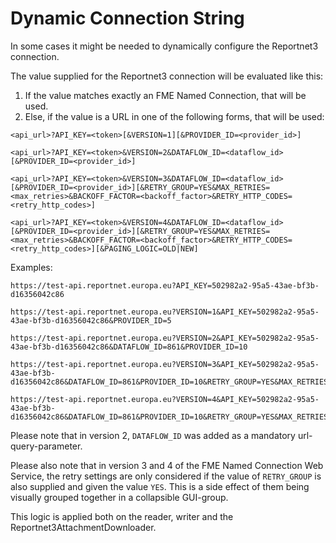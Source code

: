 # Dynamic Connection String
In some cases it might be needed to dynamically configure the Reportnet3 connection.

The value supplied for the Reportnet3 connection will be evaluated like this:

1. If the value matches exactly an FME Named Connection, that will be used.
2. Else, if the value is a URL in one of the following forms, that will be used:

`<api_url>?API_KEY=<token>[&VERSION=1][&PROVIDER_ID=<provider_id>]`

`<api_url>?API_KEY=<token>&VERSION=2&DATAFLOW_ID=<dataflow_id>[&PROVIDER_ID=<provider_id>]`

`<api_url>?API_KEY=<token>&VERSION=3&DATAFLOW_ID=<dataflow_id>[&PROVIDER_ID=<provider_id>][&RETRY_GROUP=YES&MAX_RETRIES=<max_retries>&BACKOFF_FACTOR=<backoff_factor>&RETRY_HTTP_CODES=<retry_http_codes>]`

`<api_url>?API_KEY=<token>&VERSION=4&DATAFLOW_ID=<dataflow_id>[&PROVIDER_ID=<provider_id>][&RETRY_GROUP=YES&MAX_RETRIES=<max_retries>&BACKOFF_FACTOR=<backoff_factor>&RETRY_HTTP_CODES=<retry_http_codes>][&PAGING_LOGIC=OLD|NEW]`

Examples:
```
https://test-api.reportnet.europa.eu?API_KEY=502982a2-95a5-43ae-bf3b-d16356042c86

https://test-api.reportnet.europa.eu?VERSION=1&API_KEY=502982a2-95a5-43ae-bf3b-d16356042c86&PROVIDER_ID=5

https://test-api.reportnet.europa.eu?VERSION=2&API_KEY=502982a2-95a5-43ae-bf3b-d16356042c86&DATAFLOW_ID=861&PROVIDER_ID=10

https://test-api.reportnet.europa.eu?VERSION=3&API_KEY=502982a2-95a5-43ae-bf3b-d16356042c86&DATAFLOW_ID=861&PROVIDER_ID=10&RETRY_GROUP=YES&MAX_RETRIES=3&BACKOFF_FACTOR=10&RETRY_HTTP_CODES=401,403

https://test-api.reportnet.europa.eu?VERSION=4&API_KEY=502982a2-95a5-43ae-bf3b-d16356042c86&DATAFLOW_ID=861&PROVIDER_ID=10&RETRY_GROUP=YES&MAX_RETRIES=3&BACKOFF_FACTOR=10&RETRY_HTTP_CODES=401,403&PAGING_LOGIC=NEW
```

Please note that in version 2, `DATAFLOW_ID` was added as a mandatory url-query-parameter.

Please also note that in version 3 and 4 of the FME Named Connection Web Service, the retry settings are only considered if the value of `RETRY_GROUP` is also supplied and given the value `YES`.
This is a side effect of them being visually grouped together in a collapsible GUI-group.

This logic is applied both on the reader, writer and the Reportnet3AttachmentDownloader.